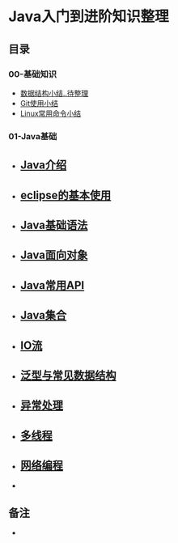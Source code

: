 # Java入门到进阶知识整理


## 目录

### 00-基础知识
- [数据结构小结..待整理]()
- [Git使用小结]()
- [Linux常用命令小结]()

### 01-Java基础
- [Java介绍](https://github.com/anliux/JAVALearning/blob/master/notes/01-java-base/Java%E4%BB%8B%E7%BB%8D.md)
  - 
- [eclipse的基本使用](https://github.com/anliux/JAVALearning/blob/master/notes/01-java-base/eclipse%E7%9A%84%E5%9F%BA%E6%9C%AC%E4%BD%BF%E7%94%A8.md)
  - 
- [Java基础语法](https://github.com/anliux/JAVALearning/blob/master/notes/01-java-base/Java%E5%9F%BA%E7%A1%80%E8%AF%AD%E6%B3%95.md)
  - 
- [Java面向对象](https://github.com/anliux/JAVALearning/blob/master/notes/01-java-base/Java%E9%9D%A2%E5%90%91%E5%AF%B9%E8%B1%A1.md)
  - 
- [Java常用API](https://github.com/anliux/JAVALearning/blob/master/notes/01-java-base/Java%E5%B8%B8%E7%94%A8API.md)
  - 
- [Java集合](https://github.com/anliux/JAVALearning/blob/master/notes/01-java-base/Java%E9%9B%86%E5%90%88.md)
  - 
- [IO流]()
  - 
- [泛型与常见数据结构]()
  - 
- [异常处理]()
  - 
- [多线程]()
  - 
- [网络编程]()
  - 
- []()





## 备注
- 
